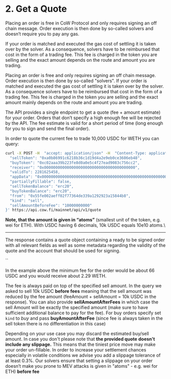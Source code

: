 # 2. Get a Quote

Placing an order is free in CoW Protocol and only requires signing an off chain message. Order execution is then done by so-called solvers and doesn’t require you to pay any gas.&#x20;

If your order is matched and executed the gas cost of settling it is taken over by the solver. As a consequence, solvers have to be reimbursed that cost in the form of a trading fee. This fee is charged in the token you are selling and the exact amount depends on the route and amount you are trading.

Placing an order is free and only requires signing an off chain message. Order execution is then done by so-called "solvers". If your order is matched and executed the gas cost of settling it is taken over by the solver. As a consequence solvers have to be reimbursed that cost in the form of a trading fee. This fee is charged in the token you are selling and the exact amount mainly depends on the route and amount you are trading.

The API provides a single endpoint to get a quote (fee + amount estimate) for your order. Orders that don’t specify a high enough fee will be rejected by the API. The fee estimate is valid for a short period of time (long enough for you to sign and send the final order).

In order to quote the current fee to trade 10,000 USDC for WETH you can query:

```bash
curl -X POST -H  "accept: application/json" -H  "Content-Type: application/json"  -d '{                                                                                                               
  "sellToken": "0xa0b86991c6218b36c1d19d4a2e9eb0ce3606eb48",
  "buyToken": "0xc02aaa39b223fe8d0a0e5c4f27ead9083c756cc2",
  "receiver": "0x0000000000000000000000000000000000000000",
  "validTo": 2281625458,
  "appData": "0x0000000000000000000000000000000000000000000000000000000000000000",
  "partiallyFillable": false,
  "sellTokenBalance": "erc20",
  "buyTokenBalance": "erc20",
  "from": "0x55fe002aeff02f77364de339a1292923a15844b8",
  "kind": "sell",
  "sellAmountBeforeFee": "10000000000"
}' https://api.cow.fi/mainnet/api/v1/quote

```

**Note, that the amount is given in “atoms”** (smallest unit of the token, e.g. wei for ETH). With USDC having 6 decimals, 10k USDC equals 10e10 atoms.\
****

The response contains a quote object containing a ready to be signed order with all relevant fields as well as some metadata regarding the validity of the quote and the account that should be used for signing.

\`\`

In the example above the minimum fee for the order would be about 66 USDC and you would receive about 2.29 WETH.

The fee is always paid on top of the specified sell amount. In the query we asked to sell 10k USDC **before fees** meaning that the sell amount was reduced by the fee amount (feeAmount + sellAmount = 10k USDC in the response). You can also provide **sellAmountAfterFees** in which case the sell Amount will be exactly the specified amount (make sure to have sufficient additional balance to pay for the fee). For buy orders specify set `kind` to _buy_ and pass **buyAmountAfterFee** (since fee is always taken in the sell token there is no differentiation in this case)

Depending on your use case you may discard the estimated buy/sell amount. In case you don't please note that **the provided quote** **doesn't include any slippage.** This means that the tiniest price move may make your order un-fillable. In order to increase your settlement chances especially in volatile conditions we advise you add a slippage tolerance of at least 0.3%. Our solvers ensure that setting a slippage on your order doesn’t make you prone to MEV attacks is given in "atoms" - e.g. wei for ETH) **before fee**
